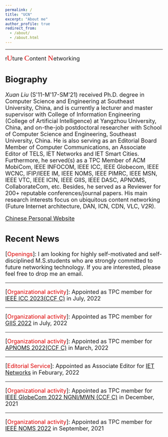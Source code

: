 ```yaml
---
permalink: /
title: "UCN"
excerpt: "About me"
author_profile: true
redirect_from: 
  - /about/
  - /about.html
---
```

---------------------------------------------  
f<font size="4.5"><font face="黑体" size="5" color="#dd0000">U</font>ture <font face="黑体" size="5" color="#dd0000">C</font>ontent <font face="黑体" size="5" color="#dd0000">N</font>etworking 


Biography
--------
*Xuan Liu* (S'11-M'17-SM'21) received Ph.D. degree in Computer Science and Engineering at Southeast University, China, and is currently a lecturer and master supervisor with College of Information Engineering (College of Artificial Intelligence) at Yangzhou University, China, and on-the-job postdoctoral researcher with School of Computer Science and Engineering, Southeast University, China. He is also serving as an Editorial Board Member of Computer Communications, an Associate Editor of TELS, IET Networks and IET Smart Cities. Furthermore, he served(s) as a TPC Member of ACM MobiCom, IEEE INFOCOM, IEEE ICC, IEEE Globecom, IEEE WCNC, IFIP/IEEE IM, IEEE NOMS, IEEE PIMRC, IEEE MSN, IEEE VTC, IEEE ICIN, IEEE GIIS, IEEE DASC, APNOMS, CollaborateCom, etc. Besides, he served as a Reviewer for 200+ reputable conferences/journal papers. His main research interests focus on ubiquitous content networking (Future Internet architecture, DAN, ICN, CDN, VLC, V2R).

<a href="http://teacher.yzu.edu.cn/yusuf" target="_blank">Chinese Personal Website</a>

Recent News
--------
\[<font color="#dd0000">Openings</font>\]: I am looking for highly self-motivated and self-disciplined M.S.students who are strongly committed to future networking technology. If you are interested, please feel free to drop me an email.  

--------
\[<font color="#dd0000">Organizational activity</font>\]: Appointed as TPC member for <a href="https://icc2023.ieee-icc.org" target="_blank">IEEE ICC 2023(CCF C)</a> in July, 2022  
  
--------
\[<font color="#dd0000">Organizational activity</font>\]: Appointed as TPC member for <a href="http://giis2022.org/" target="_blank">GIIS 2022</a> in July, 2022  
  
--------
\[<font color="#dd0000">Organizational activity</font>\]: Appointed as TPC member for <a href="https://www.ieice.org/cs/icm/apnoms/2022/index.html" target="_blank">APNOMS 2022(CCF C)</a> in March, 2022  

--------
\[<font color="#dd0000">Editorial Service</font>\]: Appointed as Associate Editor for <a href="https://ietresearch.onlinelibrary.wiley.com/journal/20474962" target="_blank">IET Networks</a> in Feburary, 2022  

--------
\[<font color="#dd0000">Organizational activity</font>\]: Appointed as TPC member for <a href="https://globecom2022.ieee-globecom.org/" target="_blank">IEEE GlobeCom 2022  NGNI/MWN (CCF C)</a> in December, 2021  
  
--------
\[<font color="#dd0000">Organizational activity</font>\]: Appointed as TPC member for <a href="https://noms2022.ieee-noms.org/" target="_blank">IEEE NOMS 2022</a> in September, 2021  
  
  





